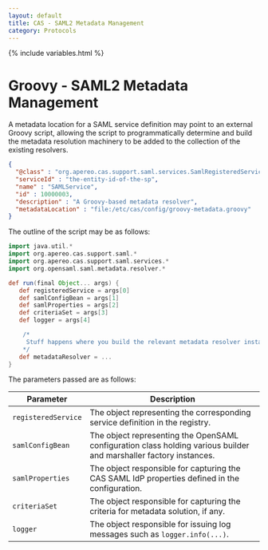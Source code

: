 ```yaml
---
layout: default
title: CAS - SAML2 Metadata Management
category: Protocols
---
```


{% include variables.html %}

# Groovy - SAML2 Metadata Management

A metadata location for a SAML service definition may  point to an external Groovy script, allowing the script to programmatically
determine and build the metadata resolution machinery to be added to the collection of the existing resolvers.

```json
{
  "@class" : "org.apereo.cas.support.saml.services.SamlRegisteredService",
  "serviceId" : "the-entity-id-of-the-sp",
  "name" : "SAMLService",
  "id" : 10000003,
  "description" : "A Groovy-based metadata resolver",
  "metadataLocation" : "file:/etc/cas/config/groovy-metadata.groovy"
}
```

The outline of the script may be as follows:

```groovy
import java.util.*
import org.apereo.cas.support.saml.*
import org.apereo.cas.support.saml.services.*
import org.opensaml.saml.metadata.resolver.*

def run(final Object... args) {
   def registeredService = args[0]
   def samlConfigBean = args[1]
   def samlProperties = args[2]
   def criteriaSet = args[3]
   def logger = args[4]

    /*
     Stuff happens where you build the relevant metadata resolver instance(s).
    */
   def metadataResolver = ...
}
```

The parameters passed are as follows:

| Parameter           | Description                                                                                                        |
|---------------------|--------------------------------------------------------------------------------------------------------------------|
| `registeredService` | The object representing the corresponding service definition in the registry.                                      |
| `samlConfigBean`    | The object representing the OpenSAML configuration class holding various builder and marshaller factory instances. |
| `samlProperties`    | The object responsible for capturing the CAS SAML IdP properties defined in the configuration.                     |
| `criteriaSet`       | The object responsible for capturing the criteria for metadata solution, if any.                                   |
| `logger`            | The object responsible for issuing log messages such as `logger.info(...)`.                                        |
